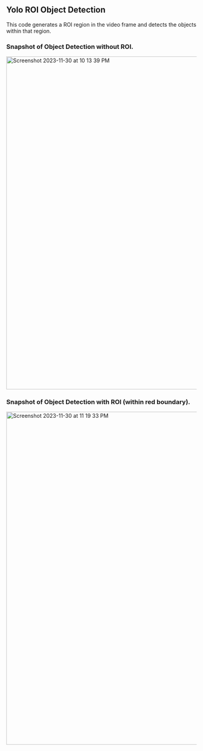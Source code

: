 ## Yolo ROI Object Detection

This code generates a ROI region in the video frame and detects the objects within that region.

### Snapshot of Object Detection without ROI.

<img width="881" alt="Screenshot 2023-11-30 at 10 13 39 PM" src="https://github.com/AkshayJain-22/Yolo_ROI_Detection/assets/96162844/3c1ba476-f9fa-4c13-8beb-50811f0be2fe">


### Snapshot of Object Detection with ROI (within red boundary).

<img width="881" alt="Screenshot 2023-11-30 at 11 19 33 PM" src="https://github.com/AkshayJain-22/Yolo_ROI_Detection/assets/96162844/f9f052fc-2104-44cd-bc89-8b0e35938ef3">
